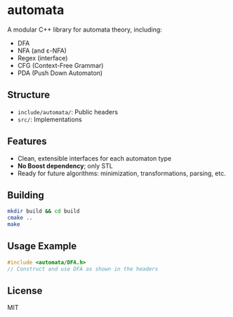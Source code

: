 # automata

A modular C++ library for automata theory, including:

- DFA
- NFA (and ε-NFA)
- Regex (interface)
- CFG (Context-Free Grammar)
- PDA (Push Down Automaton)

## Structure

- `include/automata/`: Public headers
- `src/`: Implementations

## Features

- Clean, extensible interfaces for each automaton type
- **No Boost dependency**; only STL
- Ready for future algorithms: minimization, transformations, parsing, etc.

## Building

```bash
mkdir build && cd build
cmake ..
make
```

## Usage Example

```cpp
#include <automata/DFA.h>
// Construct and use DFA as shown in the headers
```

## License

MIT